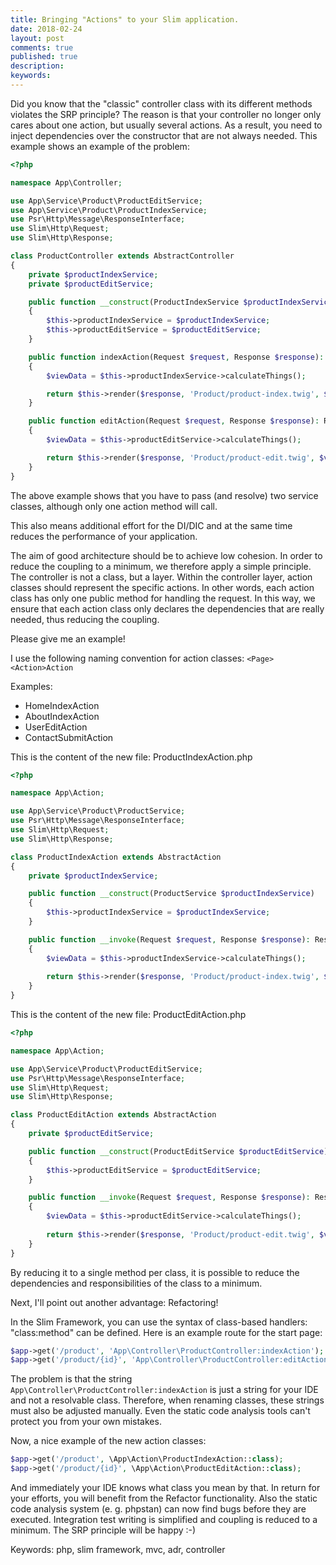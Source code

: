 ```yaml
---
title: Bringing "Actions" to your Slim application.
date: 2018-02-24
layout: post
comments: true
published: true
description: 
keywords: 
---
```


Did you know that the "classic" controller class with its different methods violates the SRP principle? The reason is that your controller no longer only cares about one action, but usually several actions. As a result, you need to inject dependencies over the constructor that are not always needed. This example shows an example of the problem:

```php
<?php

namespace App\Controller;

use App\Service\Product\ProductEditService;
use App\Service\Product\ProductIndexService;
use Psr\Http\Message\ResponseInterface;
use Slim\Http\Request;
use Slim\Http\Response;

class ProductController extends AbstractController
{
    private $productIndexService;
    private $productEditService;

    public function __construct(ProductIndexService $productIndexService, ProductEditService $productEditService)
    {
        $this->productIndexService = $productIndexService;
        $this->productEditService = $productEditService;
    }

    public function indexAction(Request $request, Response $response): ResponseInterface
    {
        $viewData = $this->productIndexService->calculateThings();

        return $this->render($response, 'Product/product-index.twig', $viewData);
    }

    public function editAction(Request $request, Response $response): ResponseInterface
    {
        $viewData = $this->productEditService->calculateThings();

        return $this->render($response, 'Product/product-edit.twig', $viewData);
    }
}
```

The above example shows that you have to pass (and resolve) two service classes, although only one action method will call.

This also means additional effort for the DI/DIC and at the same time reduces the performance of your application. 

The aim of good architecture should be to achieve low cohesion. In order to reduce the coupling to a minimum, we therefore apply a simple principle.
The controller is not a class, but a layer. Within the controller layer, action classes should represent the specific actions. In other words, each action class has only one public method for handling the request. In this way, we ensure that each action class only declares the dependencies that are really needed, thus reducing the coupling.

Please give me an example!

I use the following naming convention for action classes: `<Page><Action>Action`

Examples: 
  
  * HomeIndexAction
  * AboutIndexAction
  * UserEditAction
  * ContactSubmitAction

This is the content of the new file: ProductIndexAction.php

```php
<?php

namespace App\Action;

use App\Service\Product\ProductService;
use Psr\Http\Message\ResponseInterface;
use Slim\Http\Request;
use Slim\Http\Response;

class ProductIndexAction extends AbstractAction
{
    private $productIndexService;

    public function __construct(ProductService $productIndexService)
    {
        $this->productIndexService = $productIndexService;
    }

    public function __invoke(Request $request, Response $response): ResponseInterface
    {
        $viewData = $this->productIndexService->calculateThings();
        
        return $this->render($response, 'Product/product-index.twig', $viewData);
    }
}
```

This is the content of the new file: ProductEditAction.php

```php
<?php

namespace App\Action;

use App\Service\Product\ProductEditService;
use Psr\Http\Message\ResponseInterface;
use Slim\Http\Request;
use Slim\Http\Response;

class ProductEditAction extends AbstractAction
{
    private $productEditService;

    public function __construct(ProductEditService $productEditService)
    {
        $this->productEditService = $productEditService;
    }

    public function __invoke(Request $request, Response $response): ResponseInterface
    {
        $viewData = $this->productEditService->calculateThings();
        
        return $this->render($response, 'Product/product-edit.twig', $viewData);
    }
}
```

By reducing it to a single method per class, it is possible to reduce the dependencies and responsibilities of the class to a minimum. 

Next, I'll point out another advantage: Refactoring!

In the Slim Framework, you can use the syntax of class-based handlers: "class:method" can be defined. Here is an example route for the start page:

```php
$app->get('/product', 'App\Controller\ProductController:indexAction');
$app->get('/product/{id}', 'App\Controller\ProductController:editAction');
```

The problem is that the string `App\Controller\ProductController:indexAction` is just a string for your IDE and not a resolvable class. Therefore, when renaming classes, these strings must also be adjusted manually. Even the static code analysis tools can't protect you from your own mistakes.

Now, a nice example of the new action classes:

```php
$app->get('/product', \App\Action\ProductIndexAction::class);
$app->get('/product/{id}', \App\Action\ProductEditAction::class);
```

And immediately your IDE knows what class you mean by that. In return for your efforts, you will benefit from the Refactor functionality. Also the static code analysis system (e. g. phpstan) can now find bugs before they are executed. 
Integration test writing is simplified and coupling is reduced to a minimum. The SRP principle will be happy :-)


Keywords: php, slim framework, mvc, adr, controller
